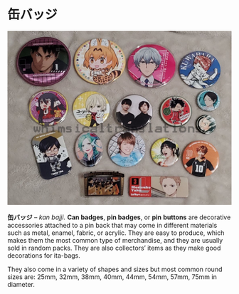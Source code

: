 # 缶バッジ

![](/%E3%81%8B%E3%82%93%E3%83%90%E3%83%83%E3%82%B8%20(%E7%BC%B6%E3%83%90%E3%83%83%E3%82%B8)/5GsbeICP.jpg)

**缶バッジ** – _kan bajji._ **Can badges**, **pin badges**, or **pin** **buttons** are decorative accessories attached to a pin back that may come in different materials such as metal, enamel, fabric, or acrylic. They are easy to produce, which makes them the most common type of merchandise, and they are usually sold in random packs. They are also collectors’ items as they make good decorations for ita-bags.

They also come in a variety of shapes and sizes but most common round sizes are: 25mm, 32mm, 38mm, 40mm, 44mm, 54mm, 57mm, 75mm in diameter.
